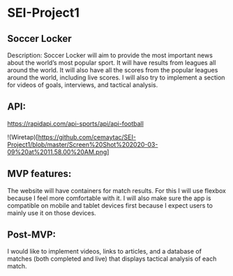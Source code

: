 # SEI-Project1

## Soccer Locker

Description: Soccer Locker will aim to provide the most important news about the world’s most popular sport. It will have results from leagues all around the world. It will also have all the scores from the popular leagues around the world, including live scores. I will also try to implement a section for videos of goals, interviews, and tactical analysis.  

## API: 
https://rapidapi.com/api-sports/api/api-football

!(Wiretap)[https://github.com/cemaytac/SEI-Project1/blob/master/Screen%20Shot%202020-03-09%20at%2011.58.00%20AM.png]


## MVP features: 
The website will have containers for match results. For this I will use flexbox because I feel more comfortable with it. 
I will also make sure the app is compatible on mobile and tablet devices first because I expect users to mainly use it on those devices.

## Post-MVP: 
I would like to implement videos, links to articles, and a database of matches (both completed and live) that displays tactical analysis of each match.
